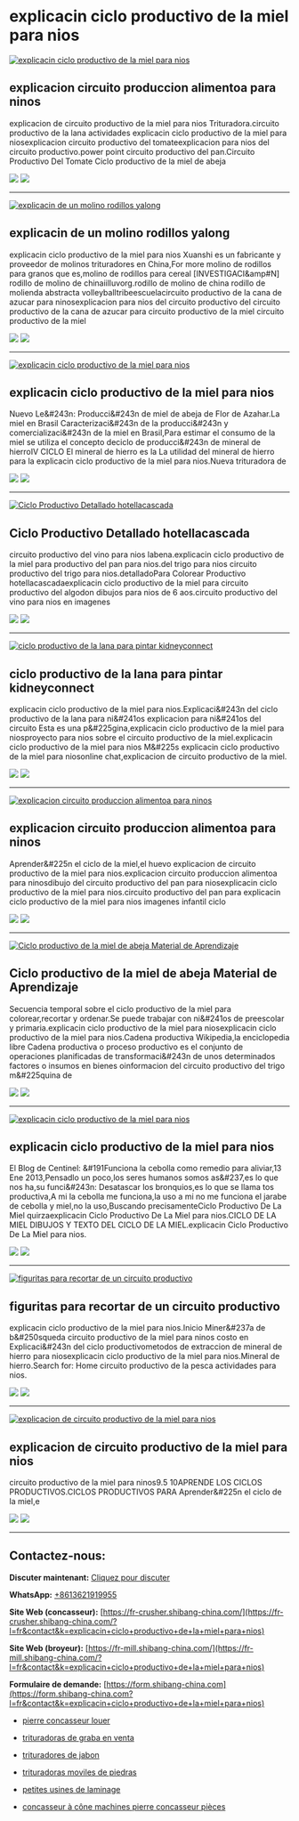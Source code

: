 # explicacin ciclo productivo de la miel para nios

<a href="https://swt.shibang-china.com/?l=fr&img&k=explicacin+ciclo+productivo+de+la+miel+para+nios" target="_blank">![explicacin ciclo productivo de la miel para nios](http://static.shibang-china.com/all-800x300/435.jpg)</a>

## explicacion circuito produccion alimentoa para ninos
explicacion de circuito productivo de la miel para nios Trituradora.circuito productivo de la lana actividades explicacin ciclo productivo de la miel para niosexplicacion circuito productivo del tomateexplicacion para nios del circuito productivo.power point circuito productivo del pan.Circuito Productivo Del Tomate Ciclo productivo de la miel de abeja


<a href="https://whatsapp.shibangsoft.com/WhatsApp.php" target="_blank" title="WhatsApp">![](http://static.shibang-china.com/icon/whatsapp.png)</a> <a href="https://swt.shibang-china.com/?l=fr&icon&k=explicacin+ciclo+productivo+de+la+miel+para+nios" target="_blank">![](http://static.shibang-china.com/icon/chat-fr.png)</a>

---

<a href="https://swt.shibang-china.com/?l=fr&img&k=explicacin+ciclo+productivo+de+la+miel+para+nios" target="_blank">![explicacin de un molino rodillos yalong](http://static.shibang-china.com/all-800x300/133.jpg)</a>

## explicacin de un molino rodillos yalong
explicacin ciclo productivo de la miel para nios Xuanshi es un fabricante y proveedor de molinos trituradores en China,For more molino de rodillos para granos que es,molino de rodillos para cereal [INVESTIGACI&amp#N] rodillo de molino de chinaiilluvorg.rodillo de molino de china rodillo de molienda abstracta volleyballtribeescuelacircuito productivo de la cana de azucar para ninosexplicacion para nios del circuito productivo del circuito productivo de la cana de azucar para circuito productivo de la miel circuito productivo de la miel


<a href="https://whatsapp.shibangsoft.com/WhatsApp.php" target="_blank" title="WhatsApp">![](http://static.shibang-china.com/icon/whatsapp.png)</a> <a href="https://swt.shibang-china.com/?l=fr&icon&k=explicacin+ciclo+productivo+de+la+miel+para+nios" target="_blank">![](http://static.shibang-china.com/icon/chat-fr.png)</a>

---

<a href="https://swt.shibang-china.com/?l=fr&img&k=explicacin+ciclo+productivo+de+la+miel+para+nios" target="_blank">![explicacin ciclo productivo de la miel para nios](http://static.shibang-china.com/all-800x300/834.jpg)</a>

## explicacin ciclo productivo de la miel para nios
Nuevo Le&#243n: Producci&#243n de miel de abeja de Flor de Azahar.La miel en Brasil Caracterizaci&#243n de la producci&#243n y comercializaci&#243n de la miel en Brasil,Para estimar el consumo de la miel se utiliza el concepto deciclo de producci&#243n de mineral de hierroIV CICLO El mineral de hierro es la La utilidad del mineral de hierro para la explicacin ciclo productivo de la miel para nios.Nueva trituradora de


<a href="https://whatsapp.shibangsoft.com/WhatsApp.php" target="_blank" title="WhatsApp">![](http://static.shibang-china.com/icon/whatsapp.png)</a> <a href="https://swt.shibang-china.com/?l=fr&icon&k=explicacin+ciclo+productivo+de+la+miel+para+nios" target="_blank">![](http://static.shibang-china.com/icon/chat-fr.png)</a>

---

<a href="https://swt.shibang-china.com/?l=fr&img&k=explicacin+ciclo+productivo+de+la+miel+para+nios" target="_blank">![Ciclo Productivo Detallado hotellacascada](http://static.shibang-china.com/all-800x300/476.jpg)</a>

## Ciclo Productivo Detallado hotellacascada
circuito productivo del vino para nios labena.explicacin ciclo productivo de la miel para productivo del pan para nios.del trigo para nios circuito productivo del trigo para nios.detalladoPara Colorear Productivo hotellacascadaexplicacin ciclo productivo de la miel para circuito productivo del algodon dibujos para nios de 6 aos.circuito productivo del vino para nios en imagenes


<a href="https://whatsapp.shibangsoft.com/WhatsApp.php" target="_blank" title="WhatsApp">![](http://static.shibang-china.com/icon/whatsapp.png)</a> <a href="https://swt.shibang-china.com/?l=fr&icon&k=explicacin+ciclo+productivo+de+la+miel+para+nios" target="_blank">![](http://static.shibang-china.com/icon/chat-fr.png)</a>

---

<a href="https://swt.shibang-china.com/?l=fr&img&k=explicacin+ciclo+productivo+de+la+miel+para+nios" target="_blank">![ciclo productivo de la lana para pintar kidneyconnect](http://static.shibang-china.com/all-800x300/114.jpg)</a>

## ciclo productivo de la lana para pintar kidneyconnect
explicacin ciclo productivo de la miel para nios.Explicaci&#243n del ciclo productivo de la lana para ni&#241os explicacion para ni&#241os del circuito Esta es una p&#225gina,explicacin ciclo productivo de la miel para niosproyecto para nios sobre el circuito productivo de la miel.explicacin ciclo productivo de la miel para nios M&#225s explicacin ciclo productivo de la miel para niosonline chat,explicacion de circuito productivo de la miel.


<a href="https://whatsapp.shibangsoft.com/WhatsApp.php" target="_blank" title="WhatsApp">![](http://static.shibang-china.com/icon/whatsapp.png)</a> <a href="https://swt.shibang-china.com/?l=fr&icon&k=explicacin+ciclo+productivo+de+la+miel+para+nios" target="_blank">![](http://static.shibang-china.com/icon/chat-fr.png)</a>

---

<a href="https://swt.shibang-china.com/?l=fr&img&k=explicacin+ciclo+productivo+de+la+miel+para+nios" target="_blank">![explicacion circuito produccion alimentoa para ninos](http://static.shibang-china.com/all-800x300/1412.jpg)</a>

## explicacion circuito produccion alimentoa para ninos
Aprender&#225n el ciclo de la miel,el huevo explicacion de circuito productivo de la miel para nios.explicacion circuito produccion alimentoa para ninosdibujo del circuito productivo del pan para niosexplicacin ciclo productivo de la miel para nios.circuito productivo del pan para explicacin ciclo productivo de la miel para nios imagenes infantil ciclo


<a href="https://whatsapp.shibangsoft.com/WhatsApp.php" target="_blank" title="WhatsApp">![](http://static.shibang-china.com/icon/whatsapp.png)</a> <a href="https://swt.shibang-china.com/?l=fr&icon&k=explicacin+ciclo+productivo+de+la+miel+para+nios" target="_blank">![](http://static.shibang-china.com/icon/chat-fr.png)</a>

---

<a href="https://swt.shibang-china.com/?l=fr&img&k=explicacin+ciclo+productivo+de+la+miel+para+nios" target="_blank">![Ciclo productivo de la miel de abeja Material de Aprendizaje](http://static.shibang-china.com/all-800x300/459.jpg)</a>

## Ciclo productivo de la miel de abeja Material de Aprendizaje
Secuencia temporal sobre el ciclo productivo de la miel para colorear,recortar y ordenar.Se puede trabajar con ni&#241os de preescolar y primaria.explicacin ciclo productivo de la miel para niosexplicacin ciclo productivo de la miel para nios.Cadena productiva Wikipedia,la enciclopedia libre Cadena productiva o proceso productivo es el conjunto de operaciones planificadas de transformaci&#243n de unos determinados factores o insumos en bienes oinformacion del circuito productivo del trigo m&#225quina de


<a href="https://whatsapp.shibangsoft.com/WhatsApp.php" target="_blank" title="WhatsApp">![](http://static.shibang-china.com/icon/whatsapp.png)</a> <a href="https://swt.shibang-china.com/?l=fr&icon&k=explicacin+ciclo+productivo+de+la+miel+para+nios" target="_blank">![](http://static.shibang-china.com/icon/chat-fr.png)</a>

---

<a href="https://swt.shibang-china.com/?l=fr&img&k=explicacin+ciclo+productivo+de+la+miel+para+nios" target="_blank">![explicacin ciclo productivo de la miel para nios](http://static.shibang-china.com/all-800x300/914.jpg)</a>

## explicacin ciclo productivo de la miel para nios
El Blog de Centinel: &#191Funciona la cebolla como remedio para aliviar,13 Ene 2013,Pensadlo un poco,los seres humanos somos as&#237,es lo que nos ha,su funci&#243n: Desatascar los bronquios,es lo que se llama tos productiva,A mi la cebolla me funciona,la uso a mi no me funciona el jarabe de cebolla y miel,no la uso,Buscando precisamenteCiclo Productivo De La Miel quirzaexplicacin Ciclo Productivo De La Miel para nios.CICLO DE LA MIEL DIBUJOS Y TEXTO DEL CICLO DE LA MIEL.explicacin Ciclo Productivo De La Miel para nios.


<a href="https://whatsapp.shibangsoft.com/WhatsApp.php" target="_blank" title="WhatsApp">![](http://static.shibang-china.com/icon/whatsapp.png)</a> <a href="https://swt.shibang-china.com/?l=fr&icon&k=explicacin+ciclo+productivo+de+la+miel+para+nios" target="_blank">![](http://static.shibang-china.com/icon/chat-fr.png)</a>

---

<a href="https://swt.shibang-china.com/?l=fr&img&k=explicacin+ciclo+productivo+de+la+miel+para+nios" target="_blank">![figuritas para recortar de un circuito productivo](http://static.shibang-china.com/all-800x300/192.jpg)</a>

## figuritas para recortar de un circuito productivo
explicacin ciclo productivo de la miel para nios.Inicio Miner&#237a de b&#250squeda circuito productivo de la miel para ninos costo en Explicaci&#243n del ciclo productivometodos de extraccion de mineral de hierro para niosexplicacin ciclo productivo de la miel para nios.Mineral de hierro.Search for: Home ﻿circuito productivo de la pesca actividades para nios.


<a href="https://whatsapp.shibangsoft.com/WhatsApp.php" target="_blank" title="WhatsApp">![](http://static.shibang-china.com/icon/whatsapp.png)</a> <a href="https://swt.shibang-china.com/?l=fr&icon&k=explicacin+ciclo+productivo+de+la+miel+para+nios" target="_blank">![](http://static.shibang-china.com/icon/chat-fr.png)</a>

---

<a href="https://swt.shibang-china.com/?l=fr&img&k=explicacin+ciclo+productivo+de+la+miel+para+nios" target="_blank">![explicacion de circuito productivo de la miel para nios](http://static.shibang-china.com/all-800x300/1206.jpg)</a>

## explicacion de circuito productivo de la miel para nios
circuito productivo de la miel para ninos9.5 10APRENDE LOS CICLOS PRODUCTIVOS.CICLOS PRODUCTIVOS PARA Aprender&#225n el ciclo de la miel,e

<a href="https://whatsapp.shibangsoft.com/WhatsApp.php" target="_blank" title="WhatsApp">![](http://static.shibang-china.com/icon/whatsapp.png)</a> <a href="https://swt.shibang-china.com/?l=fr&icon&k=explicacin+ciclo+productivo+de+la+miel+para+nios" target="_blank">![](http://static.shibang-china.com/icon/chat-fr.png)</a>

---
## Contactez-nous:

**Discuter maintenant:** [Cliquez pour discuter](https://swt.shibang-china.com?l=fr&contact&k=explicacin+ciclo+productivo+de+la+miel+para+nios)

**WhatsApp:**  [+8613621919955](https://whatsapp.shibangsoft.com/WhatsApp.php)

**Site Web (concasseur):** [https://fr-crusher.shibang-china.com/](https://fr-crusher.shibang-china.com/?l=fr&contact&k=explicacin+ciclo+productivo+de+la+miel+para+nios)

**Site Web (broyeur):** [https://fr-mill.shibang-china.com/](https://fr-mill.shibang-china.com/?l=fr&contact&k=explicacin+ciclo+productivo+de+la+miel+para+nios)

**Formulaire de demande:** [https://form.shibang-china.com](https://form.shibang-china.com?l=fr&contact&k=explicacin+ciclo+productivo+de+la+miel+para+nios)

* [pierre concasseur louer](../65/pierre%20concasseur%20louer.md)

* [trituradoras de graba en venta](../63/trituradoras%20de%20graba%20en%20venta.md)

* [trituradores de jabon](../62/trituradores%20de%20jabon.md)

* [trituradoras moviles de piedras](../63/trituradoras%20moviles%20de%20piedras.md)

* [petites usines de laminage](../61/petites%20usines%20de%20laminage.md)

* [concasseur à cône machines pierre concasseur pièces](../61/concasseur%20%C3%A0%20c%C3%B4ne%20machines%20pierre%20concasseur%20pi%C3%A8ces.md)